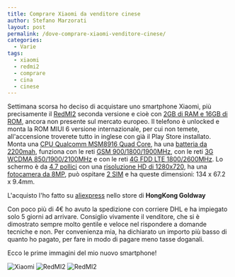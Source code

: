 ```yaml
---
title: Comprare Xiaomi da venditore cinese
author: Stefano Marzorati
layout: post
permalink: /dove-comprare-xiaomi-venditore-cinese/
categories:
  - Varie
tags:
  - xiaomi
  - redmi2
  - comprare
  - cina
  - cinese
---
```

Settimana scorsa ho deciso di acquistare uno smartphone Xiaomi, più precisamente il <u>RedMI2</u> seconda versione e cioè con <u>2GB di RAM e 16GB di ROM</u>, ancora non presente sul mercato europeo.
Il telefono è unlocked e monta la ROM MIUI 6 versione internazionale, per cui non temete, all'accensione troverete tutto in inglese con già il Play Store installato.
Monta una <u>CPU Qualcomm MSM8916 Quad Core</u>, ha una <u>batteria da 2200mah</u>, funziona con le reti <u>GSM 900/1800/1900MHz</u>, con le reti <u>3G WCDMA 850/1900/2100MHz</u> e con le reti <u>4G FDD LTE 1800/2600MHz</u>.
Lo schermo è da <u>4.7 pollici</u> con una <u>risoluzione HD di 1280x720</u>, ha una <u>fotocamera da 8MP</u>, può ospitare <u>2 SIM</u> e ha queste dimensioni: 134 x 67.2 x 9.4mm.

L'acquisto l'ho fatto su [aliexpress](http://www.aliexpress.com/store/311331) nello store di **HongKong Goldway**   

Con poco più di 4€ ho avuto la spedizione con corriere DHL e ha impiegato solo 5 giorni ad arrivare.
Consiglio vivamente il venditore, che si è dimostrato sempre molto gentile e veloce nel rispondere a domande tecniche e non.
Per convenienza mia, ha dichiarato un importo più basso di quanto ho pagato, per fare in modo di pagare meno tasse doganali.

Ecco le prime immagini del mio nuovo smartphone!   

![Xiaomi](https://farm9.staticflickr.com/8805/16434692594_166b6638e5_o.jpg)
![RedMI2](https://farm9.staticflickr.com/8717/16869339978_b407995df7_o.jpg)
![RedMI2](https://farm8.staticflickr.com/7652/17031145886_ed773c5372_o.jpg)